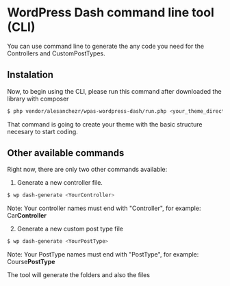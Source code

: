 # WordPress Dash command line tool (CLI)

You can use command line to generate the any code you need for the Controllers and CustomPostTypes.

## Instalation

Now, to begin using the CLI, please run this command after downloaded the library with composer

```sh
$ php vendor/alesanchezr/wpas-wordpress-dash/run.php <your_theme_directory_name>
```

That command is going to create your theme with the basic structure necesary to start coding.

## Other available commands

Right now, there are only two other commands available:

1) Generate a new controller file.
```sh
$ wp dash-generate <YourController>
```
Note: Your controller names must end with "Controller", for example: Car**Controller**


2) Generate a new custom post type file
```sh
$ wp dash-generate <YourPostType>
```
Note: Your PostType names must end with "PostType", for example: Course**PostType**

The tool will generate the folders and also the files

